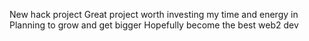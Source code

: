 New hack project
Great project worth investing my time and energy in
Planning to grow and get bigger
Hopefully become the best web2 dev
